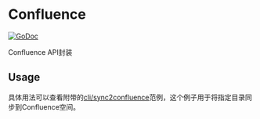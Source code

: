 # Confluence

[![GoDoc](https://godoc.org/github.com/athurg/go-confluence?status.svg)](https://godoc.org/github.com/athurg/go-confluence)

Confluence API封装

## Usage

具体用法可以查看附带的[cli/sync2confluence](cli/sync2confluence/)范例，这个例子用于将指定目录同步到Confluence空间。
